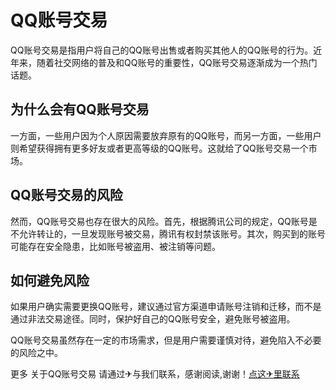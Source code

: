 # QQ账号交易

QQ账号交易是指用户将自己的QQ账号出售或者购买其他人的QQ账号的行为。近年来，随着社交网络的普及和QQ账号的重要性，QQ账号交易逐渐成为一个热门话题。

## 为什么会有QQ账号交易

一方面，一些用户因为个人原因需要放弃原有的QQ账号，而另一方面，一些用户则希望获得拥有更多好友或者更高等级的QQ账号。这就给了QQ账号交易一个市场。

## QQ账号交易的风险

然而，QQ账号交易也存在很大的风险。首先，根据腾讯公司的规定，QQ账号是不允许转让的，一旦发现账号被交易，腾讯有权封禁该账号。其次，购买到的账号可能存在安全隐患，比如账号被盗用、被注销等问题。

## 如何避免风险

如果用户确实需要更换QQ账号，建议通过官方渠道申请账号注销和迁移，而不是通过非法交易途径。同时，保护好自己的QQ账号安全，避免账号被盗用。

QQ账号交易虽然存在一定的市场需求，但是用户需要谨慎对待，避免陷入不必要的风险之中。

更多 关于QQ账号交易 请通过✈与我们联系，感谢阅读,谢谢！[点这✈里联系](https://ww.k02.cc)